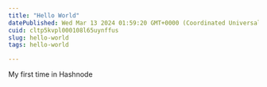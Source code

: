 ```yaml
---
title: "Hello World"
datePublished: Wed Mar 13 2024 01:59:20 GMT+0000 (Coordinated Universal Time)
cuid: cltp5kvpl000108l65uynffus
slug: hello-world
tags: hello-world

---
```


My first time in Hashnode
